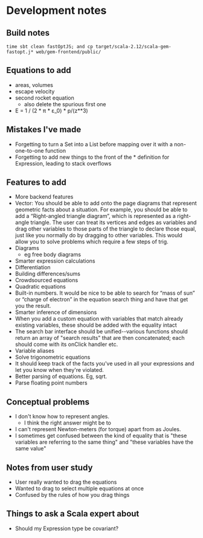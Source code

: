 # Development notes


## Build notes

    time sbt clean fastOptJS; and cp target/scala-2.12/scala-gem-fastopt.j* web/gem-frontend/public/

## Equations to add

- areas, volumes
- escape velocity
- second rocket equation
    - also delete the spurious first one
- E = 1 / (2 * π * ε_0) * p/(z**3)

## Mistakes I've made

- Forgetting to turn a Set into a List before mapping over it with a non-one-to-one function
- Forgetting to add new things to the front of the * definition for Expression, leading to stack overflows

## Features to add

- More backend features
- Vector: You should be able to add onto the page diagrams that represent geometric facts about a situation. For example, you should be able to add a “Right-angled triangle diagram”, which is represented as a right-angle triangle. The user can treat its vertices and edges as variables and drag other variables to those parts of the triangle to declare those equal, just like you normally do by dragging to other variables. This would allow you to solve problems which require a few steps of trig.
- Diagrams
  - eg free body diagrams
- Smarter expression calculations
- Differentiation
- Building differences/sums
- Crowdsourced equations
- Quadratic equations
- Built-in numbers. It would be nice to be able to search for “mass of sun” or “charge of electron” in the equation search thing and have that get you the result.
- Smarter inference of dimensions
- When you add a custom equation with variables that match already existing variables, these should be added with the equality intact
- The search bar interface should be unified--various functions should return an array of "search results" that are then concatenated;
    each should come with its onClick handler etc.
- Variable aliases
- Solve trigonometric equations
- It should keep track of the facts you've used in all your expressions and let you know when they're violated.
- Better parsing of equations. Eg, sqrt.
- Parse floating point numbers


## Conceptual problems

- I don't know how to represent angles.
  - I think the right answer might be to
- I can't represent Newton-meters (for torque) apart from as Joules.
- I sometimes get confused between the kind of equality that is "these variables are referring to the same thing" and "these variables have the same value"

## Notes from user study

- User really wanted to drag the equations
- Wanted to drag to select multiple equations at once
- Confused by the rules of how you drag things

## Things to ask a Scala expert about

- Should my Expression type be covariant?  
